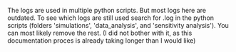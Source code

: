 The logs are used in multiple python scripts. But most logs here are outdated. To see which logs are still used search for .log in the python scripts (folders 'simulations', 'data_analysis', and 'sensitivity analysis'). You can most likely remove the rest. (I did not bother with it, as this documentation proces is already taking longer than I would like)